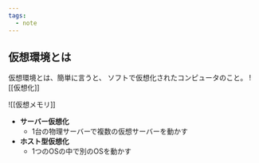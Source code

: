 ```yaml
---
tags:
  - note
---
```

## 仮想環境とは

仮想環境とは、簡単に言うと、
ソフトで仮想化されたコンピュータのこと。
![[仮想化]]


![[仮想メモリ]]
	
- **サーバー仮想化**
	- 1台の物理サーバーで複数の仮想サーバーを動かす
- **ホスト型仮想化**
	- 1つのOSの中で別のOSを動かす
